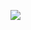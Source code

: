 ![](https://github-readme-stats.vercel.app/api?username=ancientElemente&show_icons=true&theme=transparent)
